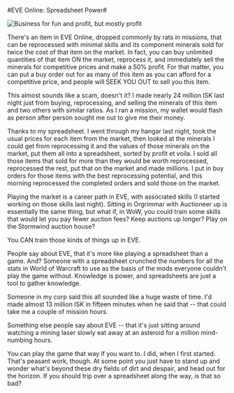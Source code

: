 #EVE Online: Spreadsheet Power#

![Business for fun and profit, but mostly profit](http://westkarana.com/wp-content/uploads/2009/10/evespreadsheet.jpg "Business for fun and profit, but mostly profit")

There's an item in EVE Online, dropped commonly by rats in missions, that can be reprocessed with minimal skills and its component minerals sold for twice the cost of that item on the market. In fact, you can buy unlimited quantities of that item ON the market, reprocess it, and immediately sell the minerals for competitive prices and make a 50% profit. For that matter, you can put a buy order out for as many of this item as you can afford for a competitive price, and people will SEEK YOU OUT to sell you this item.

This almost sounds like a scam, doesn't it? I made nearly 24 million ISK last night just from buying, reprocessing, and selling the minerals of this item and two others with similar ratios. As I ran a mission, my wallet would flash as person after person sought me out to give me their money.

Thanks to my spreadsheet. I went through my hangar last night, took the usual prices for each item from the market, then looked at the minerals I could get from reprocessing it and the values of those minerals on the market, put them all into a spreadsheet, sorted by profit et voila. I sold all those items that sold for more than they would be worth reprocessed, reprocessed the rest, put that on the market and made millions. I put in buy orders for those items with the best reprocessing potential, and this morning reprocessed the completed orders and sold those on the market.

Playing the market is a career path in EVE, with associated skills (I started working on those skills last night). Sitting in Orgrimmar with Auctioneer up is essentially the same thing, but what if, in WoW, you could train some skills that would let you pay fewer auction fees? Keep auctions up longer? Play on the Stormwind auction house?

You CAN train those kinds of things up in EVE.

People say about EVE, that it's more like playing a spreadsheet than a game. And? Someone with a spreadsheet crunched the numbers for all the stats in World of Warcraft to use as the basis of the mods everyone couldn't play the game without. Knowledge is power, and spreadsheets are just a tool to gather knowledge.

Someone in my corp said this all sounded like a huge waste of time. I'd made almost 13 million ISK in fifteen minutes when he said that -- that could take me a couple of mission hours.

Something else people say about EVE -- that it's just sitting around watching a mining laser slowly eat away at an asteroid for a million mind-numbing hours.

You can play the game that way if you want to. I did, when I first started. That's peasant work, though. At some point you just have to stand up and wonder what's beyond these dry fields of dirt and despair, and head out for the horizon. If you should trip over a spreadsheet along the way, is that so bad?

